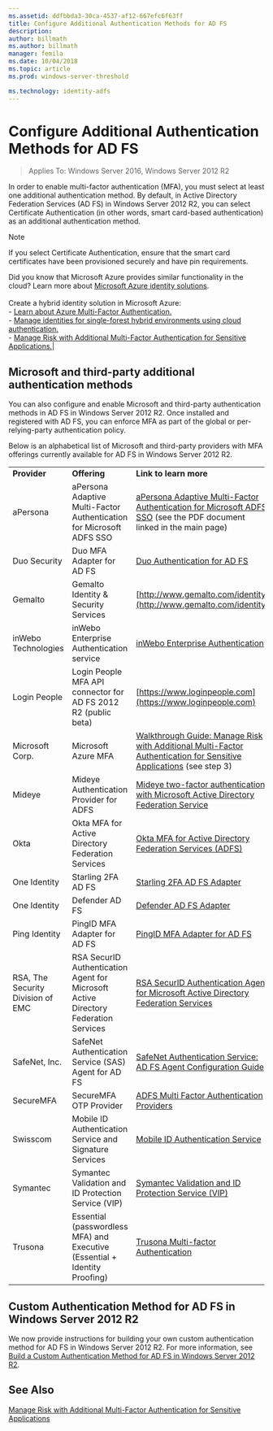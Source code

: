 ```yaml
---
ms.assetid: ddfbbda3-30ca-4537-af12-667efc6f63ff
title: Configure Additional Authentication Methods for AD FS
description:
author: billmath
ms.author: billmath
manager: femila
ms.date: 10/04/2018
ms.topic: article
ms.prod: windows-server-threshold

ms.technology: identity-adfs
---
```


# Configure Additional Authentication Methods for AD FS

>Applies To: Windows Server 2016, Windows Server 2012 R2

In order to enable multi-factor authentication (MFA), you must select at least one additional authentication method. By default, in Active Directory Federation Services (AD FS) in Windows Server 2012 R2, you can select Certificate Authentication (in other words, smart card-based authentication) as an additional authentication method.

> [!NOTE]
> If you select Certificate Authentication, ensure that the smart card certificates have been provisioned securely and have pin requirements.

Did you know that Microsoft Azure provides similar functionality in the cloud? Learn more about [Microsoft Azure identity solutions](http://aka.ms/m2w274).<br /><br />Create a hybrid identity solution in Microsoft Azure:<br /> - [Learn about Azure Multi-Factor Authentication.](http://aka.ms/ey6o9r)<br /> - [Manage identities for single-forest hybrid environments using cloud authentication.](http://aka.ms/g1jat8)<br /> - [Manage Risk with Additional Multi-Factor Authentication for Sensitive Applications.](http://aka.ms/kt1bbm)|

## Microsoft and third-party additional authentication methods
You can also configure and enable Microsoft and third-party authentication methods in AD FS in Windows Server 2012 R2. Once installed and registered with AD FS, you can enforce MFA as part of the global or per-relying-party authentication policy.

Below is an alphabetical list of Microsoft and third-party providers with MFA offerings currently available for AD FS in Windows Server 2012 R2.

||||
|-|-|-|
|**Provider**|**Offering**|**Link to learn more**|
|aPersona|aPersona Adaptive Multi-Factor Authentication for Microsoft ADFS SSO|[aPersona Adaptive Multi-Factor Authentication for Microsoft ADFS SSO](https://www.apersona.com/) (see the PDF document linked in the main page)|
|Duo Security|Duo MFA Adapter for AD FS|[Duo Authentication for AD FS](https://duo.com/docs/adfs)|
|Gemalto|Gemalto Identity & Security Services|[http://www.gemalto.com/identity](http://www.gemalto.com/identity)|
|inWebo Technologies|inWebo Enterprise Authentication service|[inWebo Enterprise Authentication](http://www.inwebo.com)|
|Login People|Login People MFA API connector for AD FS 2012 R2 (public beta)|[https://www.loginpeople.com](https://www.loginpeople.com)|
|Microsoft Corp.|Microsoft Azure MFA|[Walkthrough Guide: Manage Risk with Additional Multi-Factor Authentication for Sensitive Applications](https://technet.microsoft.com/library/dn280946.aspx) (see step 3)|
Mideye | Mideye Authentication Provider for ADFS | [Mideye two-factor authentication with Microsoft Active Directory Federation Service](https://www.mideye.com/support/administrators/documentation/integration/microsoft-adfs/)|
|Okta | Okta MFA for Active Directory Federation Services | [Okta MFA for Active Directory Federation Services (ADFS)](https://help.okta.com/en/prod/Content/Topics/integrations/adfs-okta-int.htm)|
|One Identity| Starling 2FA AD FS|[Starling 2FA AD FS Adapter](https://www.oneidentity.com/products/starling-two-factor-authentication/)|
|One Identity| Defender AD FS|[Defender AD FS Adapter](https://www.oneidentity.com/products/defender/)|
|Ping Identity|PingID MFA Adapter for AD FS|[PingID MFA Adapter for AD FS](https://documentation.pingidentity.com/pingid/pingidAdminGuide/index.shtml#pid_c_PingIDforADFSSSO.html)|
|RSA, The Security Division of EMC|RSA SecurID Authentication Agent for Microsoft Active Directory Federation Services|[RSA SecurID Authentication Agent for Microsoft Active Directory Federation Services](http://www.emc.com/security/rsa-securid/rsa-authentication-agents/microsoft-ad-fs.htm)|
|SafeNet, Inc.|SafeNet Authentication Service (SAS) Agent for AD FS|[SafeNet Authentication Service: AD FS Agent Configuration Guide](http://www.safenet-inc.com/resources/integration-guide/data-protection/Safenet_Authentication_Service/SafeNet_Authentication_Service__AD_FS_Agent_Configuration_Guide/?langtype=1033)|
|SecureMFA|SecureMFA OTP Provider| [ADFS Multi Factor Authentication Providers](https://www.securemfa.com/)|
|Swisscom|Mobile ID Authentication Service and Signature Services|[Mobile ID Authentication Service](http://swisscom.ch/mid)|
|Symantec|Symantec Validation and ID Protection Service (VIP)|[Symantec Validation and ID Protection Service (VIP)](http://www.symantec.com/vip-authentication-service)|
|Trusona|Essential (passwordless MFA) and Executive (Essential + Identity Proofing)| [Trusona Multi-factor Authentication](https://www.trusona.com/solution-overview/)|


## Custom Authentication Method for AD FS in Windows Server 2012 R2
We now provide instructions for building your own custom authentication method for AD FS in Windows Server 2012 R2. For more information, see [Build a Custom Authentication Method for AD FS in Windows Server 2012 R2](https://go.microsoft.com/fwlink/?LinkID=511980).

## See Also
[Manage Risk with Additional Multi-Factor Authentication for Sensitive Applications](Manage-Risk-with-Additional-Multi-Factor-Authentication-for-Sensitive-Applications.md)


